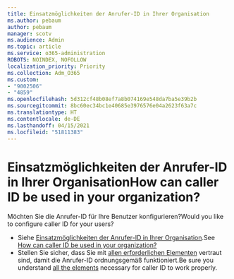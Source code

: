 ```yaml
---
title: Einsatzmöglichkeiten der Anrufer-ID in Ihrer Organisation
ms.author: pebaum
author: pebaum
manager: scotv
ms.audience: Admin
ms.topic: article
ms.service: o365-administration
ROBOTS: NOINDEX, NOFOLLOW
localization_priority: Priority
ms.collection: Adm_O365
ms.custom:
- "9002506"
- "4859"
ms.openlocfilehash: 5d312cf48b08ef7a8b074169e548da7ba5e39b2b
ms.sourcegitcommit: 8bc60ec34bc1e40685e3976576e04a2623f63a7c
ms.translationtype: HT
ms.contentlocale: de-DE
ms.lasthandoff: 04/15/2021
ms.locfileid: "51811383"
---
```

# <a name="how-can-caller-id-be-used-in-your-organization"></a><span data-ttu-id="d511c-102">Einsatzmöglichkeiten der Anrufer-ID in Ihrer Organisation</span><span class="sxs-lookup"><span data-stu-id="d511c-102">How can caller ID be used in your organization?</span></span>

<span data-ttu-id="d511c-103">Möchten Sie die Anrufer-ID für Ihre Benutzer konfigurieren?</span><span class="sxs-lookup"><span data-stu-id="d511c-103">Would you like to configure caller ID for your users?</span></span>

- <span data-ttu-id="d511c-104">Siehe [Einsatzmöglichkeiten der Anrufer-ID in Ihrer Organisation](https://docs.microsoft.com/microsoftteams/how-can-caller-id-be-used-in-your-organization).</span><span class="sxs-lookup"><span data-stu-id="d511c-104">See [How can caller ID be used in your organization?](https://docs.microsoft.com/microsoftteams/how-can-caller-id-be-used-in-your-organization)</span></span>
- <span data-ttu-id="d511c-105">Stellen Sie sicher, dass Sie mit [allen erforderlichen Elementen](https://docs.microsoft.com/microsoftteams/more-about-calling-line-id-and-calling-party-name) vertraut sind, damit die Anrufer-ID ordnungsgemäß funktioniert.</span><span class="sxs-lookup"><span data-stu-id="d511c-105">Be sure you understand [all the elements](https://docs.microsoft.com/microsoftteams/more-about-calling-line-id-and-calling-party-name) necessary for caller ID to work properly.</span></span>
